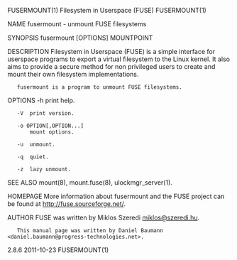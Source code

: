 FUSERMOUNT(1)                                                                           Filesystem in Userspace (FUSE)                                                                          FUSERMOUNT(1)

NAME
       fusermount - unmount FUSE filesystems

SYNOPSIS
       fusermount [OPTIONS] MOUNTPOINT

DESCRIPTION
       Filesystem  in  Userspace  (FUSE) is a simple interface for userspace programs to export a virtual filesystem to the Linux kernel. It also aims to provide a secure method for non privileged users to
       create and mount their own filesystem implementations.

       fusermount is a program to unmount FUSE filesystems.

OPTIONS
       -h  print help.

       -V  print version.

       -o OPTION[,OPTION...]
           mount options.

       -u  unmount.

       -q  quiet.

       -z  lazy unmount.

SEE ALSO
       mount(8), mount.fuse(8), ulockmgr_server(1).

HOMEPAGE
       More information about fusermount and the FUSE project can be found at <http://fuse.sourceforge.net/>.

AUTHOR
       FUSE was written by Miklos Szeredi <miklos@szeredi.hu>.

       This manual page was written by Daniel Baumann <daniel.baumann@progress-technologies.net>.

2.8.6                                                                                             2011-10-23                                                                                    FUSERMOUNT(1)

